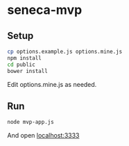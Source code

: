 seneca-mvp
==========

## Setup

```bash
cp options.example.js options.mine.js
npm install
cd public
bower install
```

Edit options.mine.js as needed.


## Run

```bash
node mvp-app.js
```

And open [localhost:3333](http://localhost:3333)


